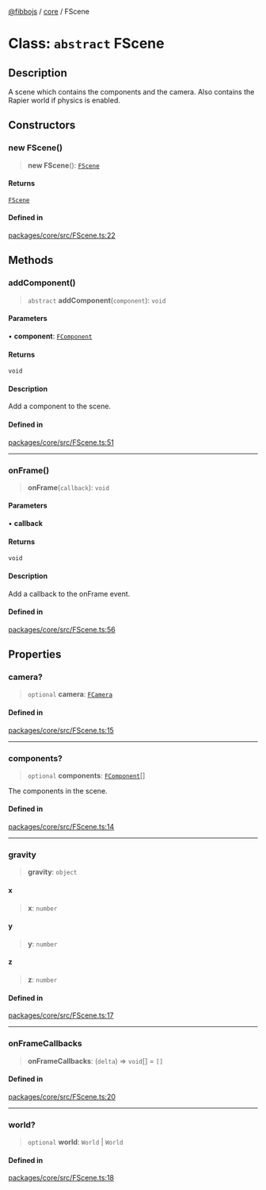 [@fibbojs](/api/index) / [core](/api/core) / FScene

# Class: `abstract` FScene

## Description

A scene which contains the components and the camera.
Also contains the Rapier world if physics is enabled.

## Constructors

### new FScene()

> **new FScene**(): [`FScene`](FScene.md)

#### Returns

[`FScene`](FScene.md)

#### Defined in

[packages/core/src/FScene.ts:22](https://github.com/fibbojs/fibbo/blob/446efcf6acd7b8597316769fc6a8a3146d7c8a02/packages/core/src/FScene.ts#L22)

## Methods

### addComponent()

> `abstract` **addComponent**(`component`): `void`

#### Parameters

• **component**: [`FComponent`](FComponent.md)

#### Returns

`void`

#### Description

Add a component to the scene.

#### Defined in

[packages/core/src/FScene.ts:51](https://github.com/fibbojs/fibbo/blob/446efcf6acd7b8597316769fc6a8a3146d7c8a02/packages/core/src/FScene.ts#L51)

***

### onFrame()

> **onFrame**(`callback`): `void`

#### Parameters

• **callback**

#### Returns

`void`

#### Description

Add a callback to the onFrame event.

#### Defined in

[packages/core/src/FScene.ts:56](https://github.com/fibbojs/fibbo/blob/446efcf6acd7b8597316769fc6a8a3146d7c8a02/packages/core/src/FScene.ts#L56)

## Properties

### camera?

> `optional` **camera**: [`FCamera`](FCamera.md)

#### Defined in

[packages/core/src/FScene.ts:15](https://github.com/fibbojs/fibbo/blob/446efcf6acd7b8597316769fc6a8a3146d7c8a02/packages/core/src/FScene.ts#L15)

***

### components?

> `optional` **components**: [`FComponent`](FComponent.md)[]

The components in the scene.

#### Defined in

[packages/core/src/FScene.ts:14](https://github.com/fibbojs/fibbo/blob/446efcf6acd7b8597316769fc6a8a3146d7c8a02/packages/core/src/FScene.ts#L14)

***

### gravity

> **gravity**: `object`

#### x

> **x**: `number`

#### y

> **y**: `number`

#### z

> **z**: `number`

#### Defined in

[packages/core/src/FScene.ts:17](https://github.com/fibbojs/fibbo/blob/446efcf6acd7b8597316769fc6a8a3146d7c8a02/packages/core/src/FScene.ts#L17)

***

### onFrameCallbacks

> **onFrameCallbacks**: (`delta`) => `void`[] = `[]`

#### Defined in

[packages/core/src/FScene.ts:20](https://github.com/fibbojs/fibbo/blob/446efcf6acd7b8597316769fc6a8a3146d7c8a02/packages/core/src/FScene.ts#L20)

***

### world?

> `optional` **world**: `World` \| `World`

#### Defined in

[packages/core/src/FScene.ts:18](https://github.com/fibbojs/fibbo/blob/446efcf6acd7b8597316769fc6a8a3146d7c8a02/packages/core/src/FScene.ts#L18)
